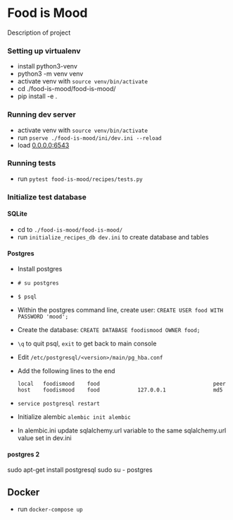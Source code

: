 # Food is Mood
Description of project

### Setting up virtualenv
  - install python3-venv
  - python3 -m venv venv
  - activate venv with `source venv/bin/activate`
  - cd ./food-is-mood/food-is-mood/
  - pip install -e .

### Running dev server
  - activate venv with `source venv/bin/activate`
  - run `pserve ./food-is-mood/ini/dev.ini --reload `
  - load [0.0.0.0:6543](http://0.0.0.0:6543/)

### Running tests
  - run `pytest food-is-mood/recipes/tests.py`
  
### Initialize test database
  #### SQLite
  - cd to `./food-is-mood/food-is-mood/`
  - run `initialize_recipes_db dev.ini` to create database and tables
  
  #### Postgres
  - Install postgres
  - `# su postgres`
  - `$ psql`
  - Within the postgres command line, create user: `CREATE USER food WITH PASSWORD 'mood';`
  - Create the database: `CREATE DATABASE foodismood OWNER food;`
  - `\q` to quit psql, `exit` to get back to main console
  - Edit `/etc/postgresql/<version>/main/pg_hba.conf`
  - Add the following lines to the end
    
    ```
    local   foodismood    food                                    peer
    host    foodismood    food            127.0.0.1               md5
    ```
  - `service postgresql restart`
  - Initialize alembic `alembic init alembic`
  - In alembic.ini update sqlalchemy.url variable to the same sqlalchemy.url value set in dev.ini
  
  #### postgres 2
  sudo apt-get install postgresql
  sudo su - postgres
  
  
## Docker
  - run `docker-compose up` 
  
